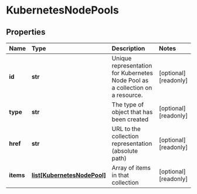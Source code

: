 # KubernetesNodePools

## Properties

| Name | Type | Description | Notes |
| :--- | :--- | :--- | :--- |
| **id** | **str** | Unique representation for Kubernetes Node Pool as a collection on a resource. | \[optional\] \[readonly\] |
| **type** | **str** | The type of object that has been created | \[optional\] \[readonly\] |
| **href** | **str** | URL to the collection representation \(absolute path\) | \[optional\] \[readonly\] |
| **items** | [**list\[KubernetesNodePool\]**](kubernetesnodepool.md) | Array of items in that collection | \[optional\] \[readonly\] |

